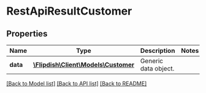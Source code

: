 # RestApiResultCustomer

## Properties
Name | Type | Description | Notes
------------ | ------------- | ------------- | -------------
**data** | [**\Flipdish\\Client\Models\Customer**](Customer.md) | Generic data object. | 

[[Back to Model list]](../README.md#documentation-for-models) [[Back to API list]](../README.md#documentation-for-api-endpoints) [[Back to README]](../README.md)


